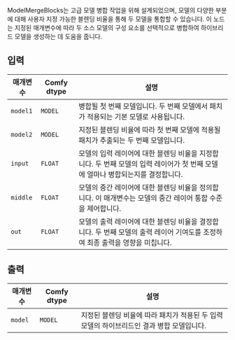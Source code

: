 
ModelMergeBlocks는 고급 모델 병합 작업을 위해 설계되었으며, 모델의 다양한 부분에 대해 사용자 지정 가능한 블렌딩 비율을 통해 두 모델을 통합할 수 있습니다. 이 노드는 지정된 매개변수에 따라 두 소스 모델의 구성 요소를 선택적으로 병합하여 하이브리드 모델을 생성하는 데 도움을 줍니다.

## 입력

| 매개변수 | Comfy dtype | 설명 |
|-----------|-------------|-------------|
| `model1`  | `MODEL`     | 병합될 첫 번째 모델입니다. 두 번째 모델에서 패치가 적용되는 기본 모델로 사용됩니다. |
| `model2`  | `MODEL`     | 지정된 블렌딩 비율에 따라 첫 번째 모델에 적용될 패치가 추출되는 두 번째 모델입니다. |
| `input`   | `FLOAT`     | 모델의 입력 레이어에 대한 블렌딩 비율을 지정합니다. 두 번째 모델의 입력 레이어가 첫 번째 모델에 얼마나 병합되는지를 결정합니다. |
| `middle`  | `FLOAT`     | 모델의 중간 레이어에 대한 블렌딩 비율을 정의합니다. 이 매개변수는 모델의 중간 레이어 통합 수준을 제어합니다. |
| `out`     | `FLOAT`     | 모델의 출력 레이어에 대한 블렌딩 비율을 결정합니다. 두 번째 모델의 출력 레이어 기여도를 조정하여 최종 출력을 영향을 미칩니다. |

## 출력

| 매개변수 | Comfy dtype | 설명 |
|-----------|-------------|-------------|
| `model`   | `MODEL`     | 지정된 블렌딩 비율에 따라 패치가 적용된 두 입력 모델의 하이브리드인 결과 병합 모델입니다. |

